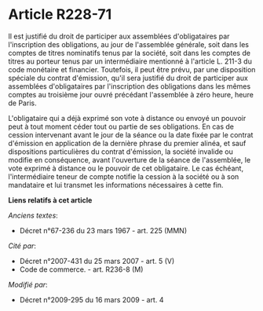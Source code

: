 # Article R228-71

Il est justifié du droit de participer aux assemblées d'obligataires par l'inscription des obligations, au jour de
l'assemblée générale, soit dans les comptes de titres nominatifs tenus par la société, soit dans les comptes de titres au
porteur tenus par un intermédiaire mentionné à l'article L. 211-3 du code monétaire et financier. Toutefois, il peut être
prévu, par une disposition spéciale du contrat d'émission, qu'il sera justifié du droit de participer aux assemblées
d'obligataires par l'inscription des obligations dans les mêmes comptes au troisième jour ouvré précédant l'assemblée à zéro
heure, heure de Paris.

L'obligataire qui a déjà exprimé son vote à distance ou envoyé un pouvoir peut à tout moment céder tout ou partie de ses
obligations. En cas de cession intervenant avant le jour de la séance ou la date fixée par le contrat d'émission en
application de la dernière phrase du premier alinéa, et sauf dispositions particulières du contrat d'émission, la société
invalide ou modifie en conséquence, avant l'ouverture de la séance de l'assemblée, le vote exprimé à distance ou le pouvoir
de cet obligataire. Le cas échéant, l'intermédiaire teneur de compte notifie la cession à la société ou à son mandataire et
lui transmet les informations nécessaires à cette fin.

**Liens relatifs à cet article**

_Anciens textes_:

  - Décret n°67-236 du 23 mars 1967 - art. 225 (MMN)

_Cité par_:

  - Décret n°2007-431 du 25 mars 2007 - art. 5 (V)
  - Code de commerce. - art. R236-8 (M)

_Modifié par_:

  - Décret n°2009-295 du 16 mars 2009 - art. 4
